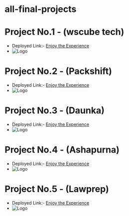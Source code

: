 # all-final-projects

# Project No.1 - (wscube tech)

 - Deployed Link:- [Enjoy the Experience](https://ws-educational-clone.netlify.app/)
- ![Logo](https://images2.imgbox.com/ab/3e/4UXp4fGK_o.jpg)

# Project No.2 - (Packshift)
 - Deployed Link:- [Enjoy the Experience](https://packshift-clone.netlify.app/)
- ![Logo](https://thumbs2.imgbox.com/9a/62/Wr5spcsg_t.jpg)
# Project No.3 - (Daunka)
 - Deployed Link:- [Enjoy the Experience](https://tailwind-with-figma-daunka.netlify.app/)
- ![Logo](https://thumbs2.imgbox.com/b1/e7/o9ybVYcY_t.jpg)
# Project No.4 - (Ashapurna)
 - Deployed Link:- [Enjoy the Experience](https://bootstrap-design-ashapurna.netlify.app/)
- ![Logo](https://thumbs2.imgbox.com/66/af/zFAucJuM_t.jpg)
# Project No.5 - (Lawprep)
 - Deployed Link:- [Enjoy the Experience](https://tailwind-design-lawprep-educational.netlify.app/)
- ![Logo](https://thumbs2.imgbox.com/02/b4/bK1pJk43_t.jpg)




